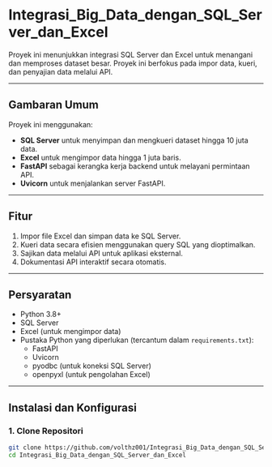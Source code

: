 # Integrasi_Big_Data_dengan_SQL_Server_dan_Excel

Proyek ini menunjukkan integrasi SQL Server dan Excel untuk menangani dan memproses dataset besar. Proyek ini berfokus pada impor data, kueri, dan penyajian data melalui API.

---

## Gambaran Umum

Proyek ini menggunakan:
- **SQL Server** untuk menyimpan dan mengkueri dataset hingga 10 juta data.
- **Excel** untuk mengimpor data hingga 1 juta baris.
- **FastAPI** sebagai kerangka kerja backend untuk melayani permintaan API.
- **Uvicorn** untuk menjalankan server FastAPI.

---

## Fitur

1. Impor file Excel dan simpan data ke SQL Server.
2. Kueri data secara efisien menggunakan query SQL yang dioptimalkan.
3. Sajikan data melalui API untuk aplikasi eksternal.
4. Dokumentasi API interaktif secara otomatis.

---

## Persyaratan

- Python 3.8+
- SQL Server
- Excel (untuk mengimpor data)
- Pustaka Python yang diperlukan (tercantum dalam `requirements.txt`):
  - FastAPI
  - Uvicorn
  - pyodbc (untuk koneksi SQL Server)
  - openpyxl (untuk pengolahan Excel)

---

## Instalasi dan Konfigurasi

### 1. Clone Repositori
```bash
git clone https://github.com/volthz001/Integrasi_Big_Data_dengan_SQL_Server_dan_Excel.git
cd Integrasi_Big_Data_dengan_SQL_Server_dan_Excel
